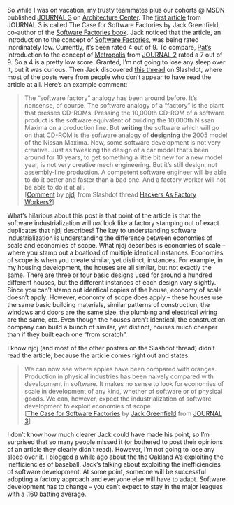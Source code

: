 So while I was on vacation, my trusty teammates plus our cohorts @ MSDN
published [JOURNAL
3](http://msdn.microsoft.com/architecture/default.aspx?pull=/library/en-us/dnmaj/html/aj3intro.asp)
on [Architecture Center](http://msdn.microsoft.com/architecture). The
[first
article](http://msdn.microsoft.com/architecture/default.aspx?pull=/library/en-us/dnmaj/html/aj3softfac.asp)
from JOURNAL 3 is called The Case for Software Factories by Jack
Greenfield, co-author of the [Software Factories
book](http://www.softwarefactories.com/TheBook.html). Jack noticed that
the article, an introduction to the concept of [Software
Factories](http://msdn.microsoft.com/architecture/overview/softwarefactories/),
was being rated inordinately low. Currently, it’s been rated 4 out of 9.
To compare, [Pat’s](http://blogs.msdn.com/pathelland) introduction to
the concept of
[Metropolis](http://msdn.microsoft.com/architecture/default.aspx?pull=/library/en-us/dnmaj/html/aj2metrop.asp)
from [JOURNAL
2](http://msdn.microsoft.com/architecture/default.aspx?pull=/library/en-us/dnmaj/html/aj2intro.asp)
rated a 7 out of 9. So a 4 is a pretty low score. Granted, I’m not going
to lose any sleep over it, but it was curious. Then Jack discovered
[this thread](http://it.slashdot.org/article.pl?sid=04/08/08/1724209) on
Slashdot, where most of the posts were from people who don’t appear to
have read the article at all. Here’s an example comment:

> The “software factory” analogy has been around before. It’s nonsense,
> of course. The software analogy of a “factory” is the plant that
> presses CD-ROMs. Pressing the 10,000th CD-ROM of a software product is
> the software equivalent of building the 10,000th Nissan Maxima on a
> production line. But **writing** the software which will go on that
> CD-ROM is the software analogy of **designing** the 2005 model of the
> Nissan Maxima. Now, some software development is not very creative.
> Just as tweaking the design of a car model that’s been around for 10
> years, to get something a little bit new for a new model year, is not
> very creative mech engineering. But it’s still design, not
> assembly-line production. A competent software engineer will be able
> to do it better and faster than a bad one. And a factory worker will
> not be able to do it at all.\
> [[Comment](http://it.slashdot.org/comments.pl?sid=117225&cid=9914555)
> by [njdj](http://slashdot.org/~njdj) from Slashdot thread [Hackers As
> Factory
> Workers?](http://it.slashdot.org/article.pl?sid=04/08/08/1724209)]

What’s hilarious about this post is that point of the article is that
the software industrialization will *not* look like a factory stamping
out of exact duplicates that njdj describes! The key to understanding
software industrialization is understanding the difference between
economies of scale and economies of scope. What njdj describes is
economies of scale – where you stamp out a boatload of multiple
identical instances. Economies of scope is when you create similar, yet
distinct, instances. For example, in my housing development, the houses
are all similar, but not exactly the same. There are three or four basic
designs used for around a hundred different houses, but the different
instances of each design vary slightly. Since you can’t stamp out
identical copies of the house, economy of scale doesn’t apply. However,
economy of scope does apply – these houses use the same basic building
materials, similar patterns of construction, the windows and doors are
the same size, the plumbing and electrical wiring are the same, etc.
Even though the houses aren’t identical, the construction company can
build a bunch of similar, yet distinct, houses much cheaper than if they
built each one “from scratch”.

I know njdj (and most of the other posters on the Slashdot thread)
didn’t read the article, because the article comes right out and states:

> We can now see where apples have been compared with oranges.
> Production in physical industries has been naively compared with
> development in software. It makes no sense to look for economies of
> scale in development of any kind, whether of software or of physical
> goods. We can, however, expect the industrialization of software
> development to exploit economies of scope.\
> [[The Case for Software
> Factories](http://msdn.microsoft.com/architecture/default.aspx?pull=/library/en-us/dnmaj/html/aj3softfac.asp)
> by [Jack Greenfield](http://www.softwarefactories.com/AboutUs.html)
> from [JOURNAL
> 3](http://msdn.microsoft.com/architecture/default.aspx?pull=/library/en-us/dnmaj/html/aj3intro.asp)]

I don’t know how much clearer Jack could have made his point, so I’m
surprised that so many people missed it (or bothered to post their
opinions of an article they clearly didn’t read). However, I’m not going
to lose any sleep over it. I [blogged a while
ago](http://devhawk.net/2004/05/10/unlikely-source-on-architecture/)
about the the Oakland A’s exploiting the inefficiencies of baseball.
Jack’s talking about exploiting the inefficiencies of software
development. At some point, someone will be successful adopting a
factory approach and everyone else will have to adapt. Software
development has to change – you can’t expect to stay in the major
leagues with a .160 batting average.
